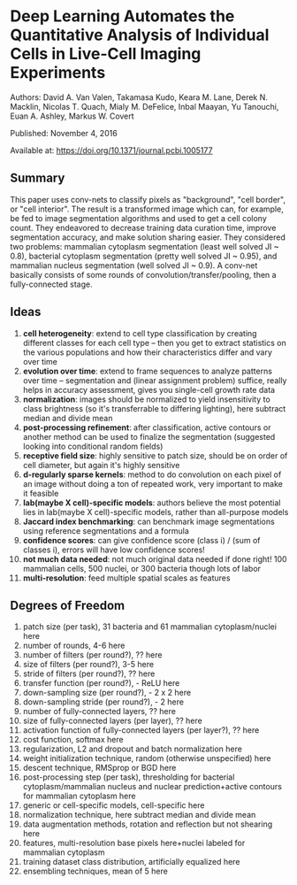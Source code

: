 # Deep Learning Automates the Quantitative Analysis of Individual Cells in Live-Cell Imaging Experiments

Authors: David A. Van Valen, Takamasa Kudo, Keara M. Lane, Derek N. Macklin, Nicolas T. Quach, Mialy M. DeFelice, Inbal Maayan, Yu Tanouchi, Euan A. Ashley, Markus W. Covert

Published: November 4, 2016

Available at: https://doi.org/10.1371/journal.pcbi.1005177

## Summary
This paper uses conv-nets to classify pixels as "background", "cell border", or "cell interior". The result is a transformed image which can, for example, be fed to image segmentation algorithms and used to get a cell colony count. They endeavored to decrease training data curation time,  improve segmentation accuracy, and make solution sharing easier. They considered two problems: mammalian cytoplasm segmentation (least well solved JI ~ 0.8), bacterial cytoplasm segmentation (pretty well solved JI ~ 0.95), and mammalian nucleus segmentation (well solved JI ~ 0.9). A conv-net basically consists of some rounds of convolution/transfer/pooling, then a fully-connected stage.

## Ideas
1. **cell heterogeneity**: extend to cell type classification by creating different classes for each cell type – then you get to extract statistics on the various populations and how their characteristics differ and vary over time
2. **evolution over time**: extend to frame sequences to analyze patterns over time – segmentation and (linear assignment problem) suffice, really helps in accuracy assessment, gives you single-cell growth rate data
3. **normalization**: images should be normalized  to yield insensitivity to class brightness (so it's transferrable to differing lighting), here subtract median and divide mean
4. **post-processing refinement**: after classification, active contours or another method can be used to finalize the segmentation (suggested looking into conditional random fields)
5. **receptive field size**: highly sensitive to patch size, should be on order of cell diameter, but again it's highly sensitive
6. **d-regularly sparse kernels**: method to do convolution on each pixel of an image without doing a ton of repeated work, very important to make it feasible
7. **lab(maybe X cell)-specific models**: authors believe the most potential lies in lab(maybe X cell)-specific models, rather than all-purpose models
8. **Jaccard index benchmarking**: can benchmark image segmentations using reference segmentations and a formula
9. **confidence scores**: can give confidence score (class i) / (sum of classes i), errors will have low confidence scores!
10. **not much data needed**: not much original data needed if done right! 100 mammalian cells, 500 nuclei, or 300 bacteria though lots of labor
11. **multi-resolution**: feed multiple spatial scales as features

## Degrees of Freedom
1. patch size (per task), 31 bacteria and 61 mammalian cytoplasm/nuclei here
2. number of rounds, 4-6 here
3. number of filters (per round?), ?? here
4. size of filters (per round?), 3-5 here
5. stride of filters (per round?), ?? here
6. transfer function (per round?), - ReLU here
7. down-sampling size (per round?), - 2 x 2 here
8. down-sampling stride (per round?), - 2 here
9. number of fully-connected layers, ?? here
10. size of fully-connected layers (per layer), ?? here
11. activation function of fully-connected layers (per layer?), ?? here
12. cost function, softmax here
13. regularization, L2 and dropout and batch normalization here
14. weight initialization technique, random (otherwise unspecified) here
15. descent technique, RMSprop or BGD here
16. post-processing step (per task), thresholding for bacterial cytoplasm/mammalian nucleus and nuclear prediction+active contours for mammalian cytoplasm here
17. generic or cell-specific models, cell-specific here
18. normalization technique, here subtract median and divide mean
19. data augmentation methods, rotation and reflection but not shearing here
20. features, multi-resolution base pixels here+nuclei labeled for mammalian cytoplasm
21. training dataset class distribution, artificially equalized here
22. ensembling techniques, mean of 5 here
